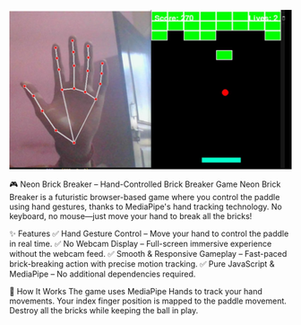 ![Preview](Image%20(2).jpg)

🎮 Neon Brick Breaker – Hand-Controlled Brick Breaker Game
Neon Brick Breaker is a futuristic browser-based game where you control the paddle using hand gestures, thanks to MediaPipe's hand tracking technology. No keyboard, no mouse—just move your hand to break all the bricks!

✨ Features
✅ Hand Gesture Control – Move your hand to control the paddle in real time.
✅ No Webcam Display – Full-screen immersive experience without the webcam feed.
✅ Smooth & Responsive Gameplay – Fast-paced brick-breaking action with precise motion tracking.
✅ Pure JavaScript & MediaPipe – No additional dependencies required.

🚀 How It Works
The game uses MediaPipe Hands to track your hand movements.
Your index finger position is mapped to the paddle movement.
Destroy all the bricks while keeping the ball in play.
